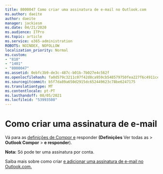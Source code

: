 ```yaml
---
title: 8000047 Como criar uma assinatura de e-mail no Outlook.com
ms.author: daeite
author: daeite
manager: jackiesm
ms.date: 04/21/2020
ms.audience: ITPro
ms.topic: article
ms.service: o365-administration
ROBOTS: NOINDEX, NOFOLLOW
localization_priority: Normal
ms.custom:
- "810"
- "1401"
- "8000047"
ms.assetid: 0ebfc3b9-de3c-487c-b01b-7b027e4c562f
ms.openlocfilehash: fa0d579c3211c07f42d8ca959cb548579750fea227f6c4911cea099ca66c1bca
ms.sourcegitcommit: b5f7da89a650d2915dc652449623c78be6247175
ms.translationtype: MT
ms.contentlocale: pt-PT
ms.lasthandoff: 08/05/2021
ms.locfileid: "53993508"
---
```

# <a name="how-to-create-an-email-signature"></a>Como criar uma assinatura de e-mail

Vá para as [definições de Compor e](https://go.microsoft.com/fwlink/?linkid=2006164) responder **(Definições** Ver todas as \> **Outlook Compor** \> **e responder**).
  
 **Nota:** Só pode ter uma assinatura por conta.
  
Saiba mais sobre como criar [e adicionar uma assinatura de e-mail no Outlook.com.](https://support.office.com/article/776d9006-abdf-444e-b5b7-a61821dff034?wt.mc_id=Office_Outlook_com_Alchemy)

